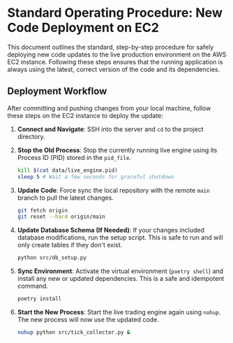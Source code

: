 # Standard Operating Procedure: New Code Deployment on EC2

This document outlines the standard, step-by-step procedure for safely deploying new code updates to the live production environment on the AWS EC2 instance. Following these steps ensures that the running application is always using the latest, correct version of the code and its dependencies.
 
## Deployment Workflow

After committing and pushing changes from your local machine, follow these steps on the EC2 instance to deploy the update:

1.  **Connect and Navigate**: SSH into the server and `cd` to the project directory.

2.  **Stop the Old Process**: Stop the currently running live engine using its Process ID (PID) stored in the `pid_file`.
    ```bash
    kill $(cat data/live_engine.pid)
    sleep 5 # Wait a few seconds for graceful shutdown
    ```

3.  **Update Code**: Force sync the local repository with the remote `main` branch to pull the latest changes.
    ```bash
    git fetch origin
    git reset --hard origin/main
    ```

4.  **Update Database Schema (If Needed)**: If your changes included database modifications, run the setup script. This is safe to run and will only create tables if they don't exist.
    ```bash
    python src/db_setup.py
    ```

5.  **Sync Environment**: Activate the virtual environment (`poetry shell`) and install any new or updated dependencies. This is a safe and idempotent command.
    ```bash
    poetry install
    ```

5.  **Start the New Process**: Start the live trading engine again using `nohup`. The new process will now use the updated code.
    ```bash
    nohup python src/tick_collector.py &
    ```
